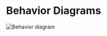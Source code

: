 # Behavior Diagrams
![Behavior diagram](https://user-images.githubusercontent.com/94311287/142421692-ec388def-d182-442d-a2a8-6d0c9dbc8d7d.jpeg)
